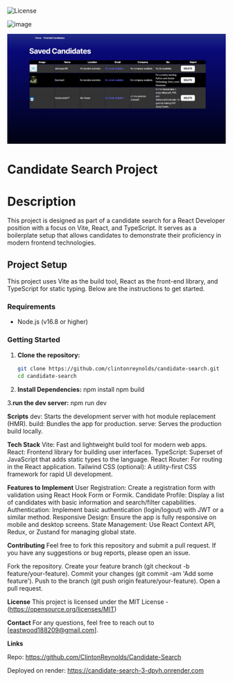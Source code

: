 ![License](https://img.shields.io/badge/license-MIT-brightgreen)

![image](https://github.com/user-attachments/assets/eee60912-c69a-4c9e-9c53-5681a2bccb47)

![alt text](Screenshot_21-3-2025_20926_candidate-search-3-dpyh.onrender.com.jpeg)

# Candidate Search Project

# Description
This project is designed as part of a candidate search for a React Developer position with a focus on Vite, React, and TypeScript. It serves as a boilerplate setup that allows candidates to demonstrate their proficiency in modern frontend technologies.

## Project Setup

This project uses Vite as the build tool, React as the front-end library, and TypeScript for static typing. Below are the instructions to get started.

### Requirements

- Node.js (v16.8 or higher)

### Getting Started

1. **Clone the repository:**

   ```bash
   git clone https://github.com/clintonreynolds/candidate-search.git
   cd candidate-search
   
2. **Install Dependencies:**
    npm install
    npm build
   
3.**run the dev server:**
    npm run dev
    
**Scripts**
dev: Starts the development server with hot module replacement (HMR).
build: Bundles the app for production.
serve: Serves the production build locally.

**Tech Stack**
Vite: Fast and lightweight build tool for modern web apps.
React: Frontend library for building user interfaces.
TypeScript: Superset of JavaScript that adds static types to the language.
React Router: For routing in the React application.
Tailwind CSS (optional): A utility-first CSS framework for rapid UI development.

**Features to Implement**
User Registration: Create a registration form with validation using React Hook Form or Formik.
Candidate Profile: Display a list of candidates with basic information and search/filter capabilities.
Authentication: Implement basic authentication (login/logout) with JWT or a similar method.
Responsive Design: Ensure the app is fully responsive on mobile and desktop screens.
State Management: Use React Context API, Redux, or Zustand for managing global state.

**Contributing**
Feel free to fork this repository and submit a pull request. If you have any suggestions or bug reports, please open an issue.

Fork the repository.
Create your feature branch (git checkout -b feature/your-feature).
Commit your changes (git commit -am 'Add some feature').
Push to the branch (git push origin feature/your-feature).
Open a pull request.

**License**
This project is licensed under the MIT License - (https://opensource.org/licenses/MIT)

**Contact**
For any questions, feel free to reach out to [eastwood188209@gmail.com].

**Links**

Repo: https://github.com/ClintonReynolds/Candidate-Search

Deployed on render: https://candidate-search-3-dpyh.onrender.com
